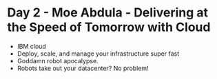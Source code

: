 # Day 2 - Moe Abdula - Delivering at the Speed of Tomorrow with Cloud #

* IBM cloud
* Deploy, scale, and manage your infrastructure super fast
* Goddamn robot apocalypse.
* Robots take out your datacenter? No problem!
